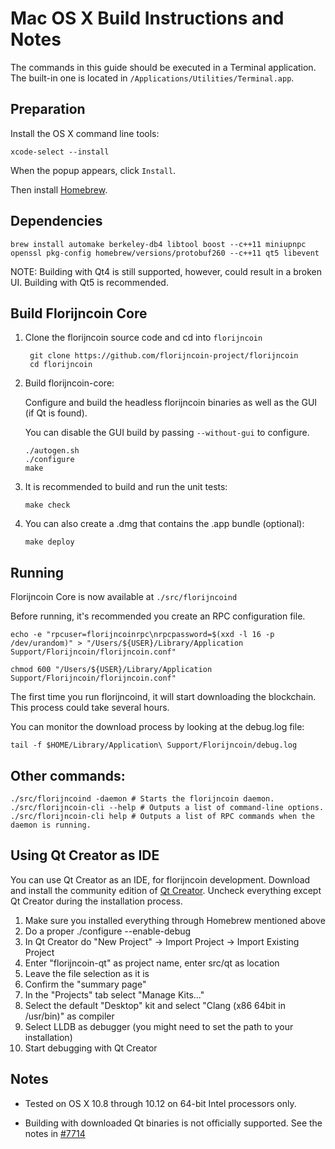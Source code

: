 Mac OS X Build Instructions and Notes
====================================
The commands in this guide should be executed in a Terminal application.
The built-in one is located in `/Applications/Utilities/Terminal.app`.

Preparation
-----------
Install the OS X command line tools:

`xcode-select --install`

When the popup appears, click `Install`.

Then install [Homebrew](http://brew.sh).

Dependencies
----------------------

    brew install automake berkeley-db4 libtool boost --c++11 miniupnpc openssl pkg-config homebrew/versions/protobuf260 --c++11 qt5 libevent

NOTE: Building with Qt4 is still supported, however, could result in a broken UI. Building with Qt5 is recommended.

Build Florijncoin Core
------------------------

1. Clone the florijncoin source code and cd into `florijncoin`

        git clone https://github.com/florijncoin-project/florijncoin
        cd florijncoin

2.  Build florijncoin-core:

    Configure and build the headless florijncoin binaries as well as the GUI (if Qt is found).

    You can disable the GUI build by passing `--without-gui` to configure.

        ./autogen.sh
        ./configure
        make

3.  It is recommended to build and run the unit tests:

        make check

4.  You can also create a .dmg that contains the .app bundle (optional):

        make deploy

Running
-------

Florijncoin Core is now available at `./src/florijncoind`

Before running, it's recommended you create an RPC configuration file.

    echo -e "rpcuser=florijncoinrpc\nrpcpassword=$(xxd -l 16 -p /dev/urandom)" > "/Users/${USER}/Library/Application Support/Florijncoin/florijncoin.conf"

    chmod 600 "/Users/${USER}/Library/Application Support/Florijncoin/florijncoin.conf"

The first time you run florijncoind, it will start downloading the blockchain. This process could take several hours.

You can monitor the download process by looking at the debug.log file:

    tail -f $HOME/Library/Application\ Support/Florijncoin/debug.log

Other commands:
-------

    ./src/florijncoind -daemon # Starts the florijncoin daemon.
    ./src/florijncoin-cli --help # Outputs a list of command-line options.
    ./src/florijncoin-cli help # Outputs a list of RPC commands when the daemon is running.

Using Qt Creator as IDE
------------------------
You can use Qt Creator as an IDE, for florijncoin development.
Download and install the community edition of [Qt Creator](https://www.qt.io/download/).
Uncheck everything except Qt Creator during the installation process.

1. Make sure you installed everything through Homebrew mentioned above
2. Do a proper ./configure --enable-debug
3. In Qt Creator do "New Project" -> Import Project -> Import Existing Project
4. Enter "florijncoin-qt" as project name, enter src/qt as location
5. Leave the file selection as it is
6. Confirm the "summary page"
7. In the "Projects" tab select "Manage Kits..."
8. Select the default "Desktop" kit and select "Clang (x86 64bit in /usr/bin)" as compiler
9. Select LLDB as debugger (you might need to set the path to your installation)
10. Start debugging with Qt Creator

Notes
-----

* Tested on OS X 10.8 through 10.12 on 64-bit Intel processors only.

* Building with downloaded Qt binaries is not officially supported. See the notes in [#7714](https://github.com/bitcoin/bitcoin/issues/7714)
